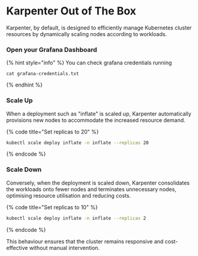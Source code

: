 # Karpenter Out of The Box

Karpenter, by default, is designed to efficiently manage Kubernetes cluster resources by dynamically scaling nodes according to workloads.&#x20;

### Open your Grafana Dashboard

{% hint style="info" %}
You can check grafana credentials running

```shellscript
cat grafana-credentials.txt
```
{% endhint %}

### Scale Up&#x20;

When a deployment such as "inflate" is scaled up, Karpenter automatically provisions new nodes to accommodate the increased resource demand.&#x20;

{% code title="Set replicas to 20" %}
```bash
kubectl scale deploy inflate -n inflate --replicas 20
```
{% endcode %}

### Scale Down

Conversely, when the deployment is scaled down, Karpenter consolidates the workloads onto fewer nodes and terminates unnecessary nodes, optimising resource utilisation and reducing costs.&#x20;

{% code title="Set replicas to 10" %}
```bash
kubectl scale deploy inflate -n inflate --replicas 2
```
{% endcode %}

This behaviour ensures that the cluster remains responsive and cost-effective without manual intervention.

